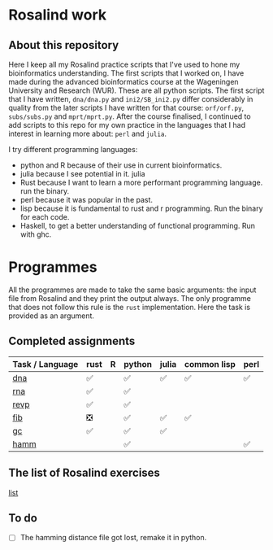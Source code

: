# Rosalind work

## About this repository

Here I keep all my Rosalind practice scripts that I've used to hone my
bioinformatics understanding. The first scripts that I worked on, I have made
during the advanced bioinformatics course at the Wageningen University and
Research (WUR). These are all python scripts. The first script that I have
written, `dna/dna.py` and `ini2/SB_ini2.py` differ  considerably in quality
from the later scripts I have written for that course: `orf/orf.py`,
`subs/subs.py` and `mprt/mprt.py`. After the course finalised, I continued to
add scripts to this repo for my own practice in the languages that I had
interest in learning more about: `perl` and `julia`.

I try different programming languages:

* python and R because of their use in current bioinformatics.
* julia because I see potential in it.
  julia
* Rust because I want to learn a more performant programming language.
  run the binary.
* perl because it was popular in the past.
* lisp because it is fundamental to rust and r programming.
  Run the binary for each code.
* Haskell, to get a better understanding of functional programming.
  Run with ghc.

# Programmes

All the programmes are made to take the same basic arguments: the input file 
from Rosalind and they print the output always. The only programme that does not 
follow this rule is the `rust` implementation. Here the task is provided as an
argument.


## Completed assignments

| Task / Language                              | rust                          | R    | python             | julia              | common lisp        | perl               |
| -------------------------------------------- | ----------------------------- | ---- | ------------------ | ------------------ | ------------------ | ------------------ |
| [dna](https://rosalind.info/problems/dna/)   | :white_check_mark:            |      | :white_check_mark: | :white_check_mark: | :white_check_mark: | :white_check_mark: |
| [rna](https://rosalind.info/problems/rna/)   | :white_check_mark:            |      | :white_check_mark: |                    |                    |                    |
| [revp](https://rosalind.info/problems/revc/) | :white_check_mark:            |      | :white_check_mark: |                    |                    |                    |
| [fib](https://rosalind.info/problems/fib/)   | :negative_squared_cross_mark: |      | :white_check_mark: | :white_check_mark: | :white_check_mark: |                    |
| [gc](https://rosalind.info/problems/gc/)     | :white_check_mark:            |      | :white_check_mark: | :white_check_mark: |                    |                    |
| [hamm](https://rosalind.info/problems/hamm/) |                               |      | :white_check_mark: |                    |                    | :white_check_mark: |



## The list of Rosalind exercises

[list](https://rosalind.info/problems/list-view/)

## To do

- [ ] The hamming distance file got lost, remake it in python.
